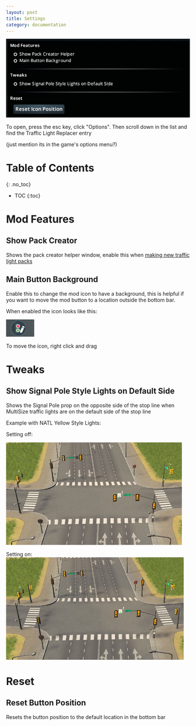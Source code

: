 ```yaml
---
layout: post
title: Settings
category: documentation
---
```


![mod-settings](../../assets/images/settings-panel.png)

To open, press the esc key, click "Options". Then scroll down in the list and find the Traffic Light Replacer entry

(just mention its in the game's options menu?)
# Table of Contents
{: .no_toc}

* TOC
{:toc}

# Mod Features

## Show Pack Creator

Shows the pack creator helper window, enable this when [making new traffic light packs](/documentation/pack-creation/#pack-creator-helper)

## Main Button Background

Enable this to change the mod icon to have a background, this is helpful if you want to move the mod button to a location outside the bottom bar.

When enabled the icon looks like this:

![new-icon](/assets/images/new-icon-example.png)

To move the icon, right click and drag

# Tweaks
## Show Signal Pole Style Lights on Default Side

Shows the Signal Pole prop on the opposite side of the stop line when MultiSize traffic lights are on the default side of the stop line

Example with NATL Yellow Style Lights:

Setting off:

<img src="/assets/images/sig-poledf-off.jpg" height="280">
<br>

Setting on:
<br>
<img src="/assets/images/sig-poledf-on.jpg" height="280">

# Reset
## Reset Button Position

Resets the button position to the default location in the bottom bar






